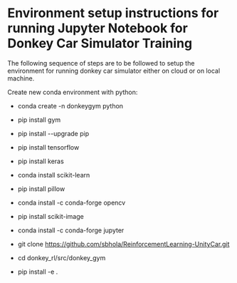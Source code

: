 # Environment setup instructions for running Jupyter Notebook for Donkey Car Simulator Training

The following sequence of steps are to be followed to setup the environment for running donkey car simulator either on cloud or on local machine.

Create new conda environment with python:  
- conda create -n donkeygym python

- pip install gym

- pip install --upgrade pip

- pip install tensorflow

- pip install keras

- conda install scikit-learn

- pip install pillow

- conda install -c conda-forge opencv
 
- pip install scikit-image

- conda install -c conda-forge jupyter

- git clone https://github.com/sbhola/ReinforcementLearning-UnityCar.git

- cd donkey_rl/src/donkey_gym

- pip install -e .